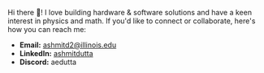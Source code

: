 Hi there 👋!
I love building hardware & software solutions and have a keen interest in physics and math. If you'd like to connect or collaborate, here's how you can reach me: 
- **Email:** ashmitd2@illinois.edu
- **LinkedIn:** [ashmitdutta](https://www.linkedin.com/in/ashmitdutta/)
- **Discord:** aedutta
